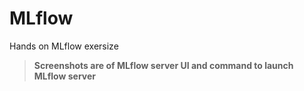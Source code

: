 # MLflow
Hands on MLflow exersize
>**Screenshots are of MLflow server UI and command to launch MLflow server**
